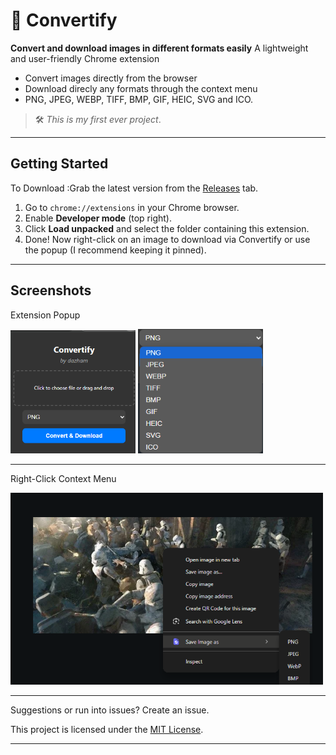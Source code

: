 # 🎨 Convertify

**Convert and download images in different formats easily**
A lightweight and user-friendly Chrome extension
- Convert images directly from the browser
- Download  direcly any formats through the context menu
- PNG, JPEG, WEBP, TIFF, BMP, GIF, HEIC, SVG and ICO.

> 🛠️ _This is my first ever project_.

---

## Getting Started
To Download :Grab the latest version from the [Releases](../../releases) tab.

1. Go to `chrome://extensions` in your Chrome browser.
2. Enable **Developer mode** (top right).
3. Click **Load unpacked** and select the folder containing this extension.
4. Done! Now right-click on an image to download via Convertify or use the popup
 (I recommend keeping it pinned).


---


## Screenshots

Extension Popup

<img src="rep%20assets/popup.png" alt="Extension popup" width="200"/> <img src="rep%20assets/dropdown%20popout.png" alt="Dropdown popout" width="200"/>

 ---

Right-Click Context Menu

<img src="rep%20assets/ContextMenu.png" alt="Context menu" width="500"/>



---


Suggestions or run into issues? 
Create an issue.


This project is licensed under the [MIT License](LICENSE).

---


